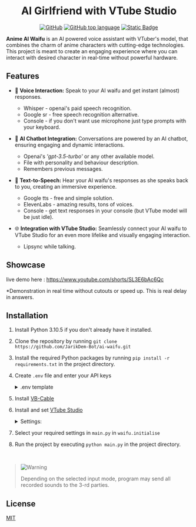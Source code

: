 <h1 align="center"> AI Girlfriend with VTube Studio</h1>

<div align="center">
  
<a href="/LICENSE">![GitHub](https://img.shields.io/github/license/JarikDem-Bot/ai-waifu-test)</a>
<a href="">![GitHub top language](https://img.shields.io/github/languages/top/JarikDem-Bot/ai-waifu-test)</a>
<a href="">![Static Badge](https://img.shields.io/badge/Anime%20-%20AI%20waifu%20-%20lightpink)</a>

</div>

**Anime AI Waifu** is an AI powered voice assistant with VTuber's model, that combines the charm of anime characters with cutting-edge technologies. This project is meant to create an engaging experience where you can interact with desired character in real-time without powerful hardware.


## Features

- 🎤 **Voice Interaction:** Speak to your AI waifu and get instant (almost) responses.
    - Whisper - openai's paid speech recognition.
    - Google sr - free speech recognition alternative.
    - Console - if you don't want use microphone just type prompts with your keyboard.

- 🤖 **AI Chatbot Integration:** Conversations are powered by an AI chatbot, ensuring engaging and dynamic interactions.
    - Openai's *'gpt-3.5-turbo'* or any other available model.
    - File with personality and behaviour description.
    - Remembers previous messages.

- 📢 **Text-to-Speech:** Hear your AI waifu's responses as she speaks back to you, creating an immersive experience.
    - Google tts - free and simple solution.
    - ElevenLabs - amazing results, tons of voices.
    - Console - get text responses in your console (but VTube model will be just idle).

- 🌐 **Integration with VTube Studio:** Seamlessly connect your AI waifu to VTube Studio for an even more lifelike and visually engaging interaction.
    - Lipsync while talking.


## Showcase

live demo here : https://www.youtube.com/shorts/SL3E6bAc6Qc

*Demonstration in real time without cutouts or speed up. This is real delay in answers.

## Installation

 1. Install Python 3.10.5 if you don't already have it installed.
 2. Clone the repository by running `git clone https://github.com/JarikDem-Bot/ai-waifu.git`
 3. Install the required Python packages by running `pip install -r requirements.txt` in the project directory.
 4. Create `.env` file and enter your API keys
    <details>
      <summary> .env template</summary>
      
      ```shell
      VTS_TOKEN=''
      OPENAI_API_KEY='YOUR_OPEN_AI_KEY'
      ELEVENLABS_API_KEY='YOUR_ELEVENLABS_KEY'
      ```
    </details>
    
 5. Install [VB-Cable](https://vb-audio.com/Cable/)
 7. Install and set [VTube Studio](https://store.steampowered.com/app/1325860/VTube_Studio/)
    <details>
      <summary>Settings: </summary>
      
      - Select `CABLE Output` as microphone. Select `Preview microphone audio` to hear waifu's answers

        <img src='https://github.com/JarikDem-Bot/ai-waifu/assets/73791422/a38f8b45-44f3-4b4d-9626-2f3c812b8ba2' width='50%'>
        
      - Select input and output for `Mouth Open`. Optionally you can set "breathing" to get idle movents.

        <img src='https://github.com/JarikDem-Bot/ai-waifu/assets/73791422/4e7341b1-91a8-48f9-94e4-b5669163c89b' width='50%'>

    </details>


 9. Select your required settings in `main.py` in `waifu.initialise`
 10. Run the project by executing `python main.py` in the project directory.

<br>

> <picture>
>   <source media="(prefers-color-scheme: light)" srcset="https://raw.githubusercontent.com/Mqxx/GitHub-Markdown/main/blockquotes/badge/light-theme/warning.svg">
>   <img alt="Warning" src="https://raw.githubusercontent.com/Mqxx/GitHub-Markdown/main/blockquotes/badge/dark-theme/warning.svg">
> </picture><br>
>
> Depending on the selected input mode, program may send all recorded sounds to the 3-rd parties.


## License

[MIT](/LICENSE)

